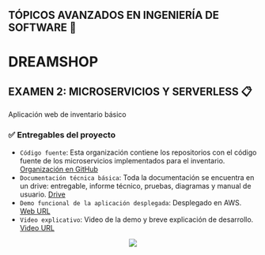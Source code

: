## TÓPICOS AVANZADOS EN INGENIERÍA DE SOFTWARE 📌

#  DREAMSHOP

## EXAMEN 2: MICROSERVICIOS Y SERVERLESS 📋

Aplicación web de inventario básico

### ✅ Entregables del proyecto

- `Código fuente`: Esta organización contiene los repositorios con el código fuente de los microservicios implementados para el inventario. [Organización en GitHub](https://github.com/unsa-learnify) 
- `Documentación técnica básica`: Toda la documentación se encuentra en un drive: entregable, informe técnico, pruebas, diagramas y manual de usuario. [Drive](https://drive.google.com/drive/folders/1Tf9Xq5Pfz8e2Kc7FuN83cBk18P7spSGY)
- `Demo funcional de la aplicación desplegada`: Desplegado en AWS. [Web URL](https://dreamshop-quickmart.click/)
- `Video explicativo`: Video de la demo y breve explicación de desarrollo. [Video URL](https://drive.google.com/drive/folders/1BKaHoQ-tbsXo6wcnK3TVdEbMuZzx7DNK)


<p align="center">
   <img src="https://img.shields.io/badge/STATUS-COMPLETADO-green">
</p>
<!--
Documentación técnica básica
Diagrama de arquitectura.
Manual o guía de usuario.
Demo funcional de la aplicación desplegada en AWS o similar
Video de explicación de 5min sobre la implementación de la solución

**Here are some ideas to get you started:**

🙋‍♀️ A short introduction - what is your organization all about?
🌈 Contribution guidelines - how can the community get involved?
👩‍💻 Useful resources - where can the community find your docs? Is there anything else the community should know?
🍿 Fun facts - what does your team eat for breakfast?
🧙 Remember, you can do mighty things with the power of [Markdown](https://docs.github.com/github/writing-on-github/getting-started-with-writing-and-formatting-on-github/basic-writing-and-formatting-syntax)
-->
